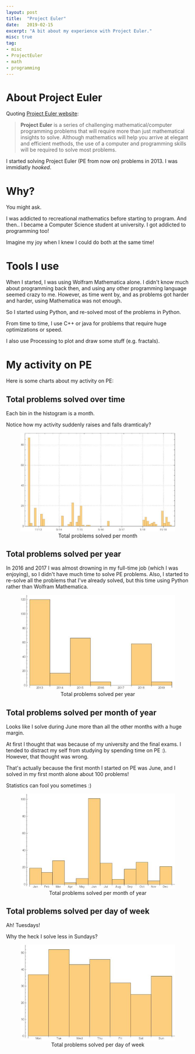 ```yaml
---
layout: post
title:  "Project Euler"
date:   2019-02-15
excerpt: "A bit about my experience with Project Euler."
misc: true
tag:
- misc
- ProjectEuler
- math
- programming
---
```

# About Project Euler

Quoting [Project Euler website](https://projecteuler.net/):
>    <b>Project Euler</b> is a series of challenging mathematical/computer programming problems that will require more than just mathematical insights to solve. Although mathematics will help you arrive at elegant and efficient methods, the use of a computer and programming skills will be required to solve most problems.

I started solving Project Euler (PE from now on) problems in 2013. I was immidiatly *hooked*.

# Why?
You might ask.

I was addicted to recreational mathematics before starting to program. And then.. I became a Computer Science student at university. I got addicted to programming too!

Imagine my joy when I knew I could do both at the same time!

# Tools I use
When I started, I was using Wolfram Mathematica alone. I didn't know much about programming back then, and using any other programming language seemed crazy to me. However, as time went by, and as problems got harder and harder, using Mathematica was not enough.

So I started using Python, and re-solved most of the problems in Python.

From time to time, I use C++ or java for problems that require huge optimizations or speed.

I also use Processing to plot and draw some stuff (e.g. fractals).

# My activity on PE

Here is some charts about my activity on PE:


## Total problems solved over time
Each bin in the histogram is a month.

Notice how my activity suddenly raises and falls dramticaly?

<figure>
	<a href="/images/pe/1.jpg"><img src="/images/pe/1.jpg"></a>
	<figcaption style="vertical-align: top; text-align: center;">Total problems solved per month</figcaption>
</figure>

## Total problems solved per year
In 2016 and 2017 I was almost drowning in my full-time job (which I was enjoying), so I didn't have much time to solve PE problems. Also, I started to re-solve all the problems that I've already solved, but this time using Python rather than Wolfram Mathematica.
<figure>
	<a href="/images/pe/2.jpg"><img src="/images/pe/2.jpg"></a>
	<figcaption style="vertical-align: top; text-align: center;">Total problems solved per year</figcaption>
</figure>


## Total problems solved per month of year
Looks like I solve during June more than all the other months with a huge margin.

At first I thought that was because of my university and the final exams. I tended to distract my self from studying by spending time on PE :). However, that thought was wrong.

That's actually because the first month I started on PE was June, and I solved in my first month alone about 100 problems!

Statistics can fool you sometimes :)
<figure>
	<a href="/images/pe/3.jpg"><img src="/images/pe/3.jpg"></a>
	<figcaption style="vertical-align: top; text-align: center;">Total problems solved per month of year</figcaption>
</figure>


## Total problems solved per day of week
Ah! Tuesdays!

Why the heck I solve less in Sundays?
<figure>
	<a href="/images/pe/4.jpg"><img src="/images/pe/4.jpg"></a>
	<figcaption style="vertical-align: top; text-align: center;">Total problems solved per day of week</figcaption>
</figure>